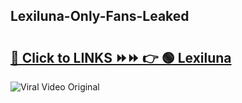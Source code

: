 
 ## Lexiluna-Only-Fans-Leaked

# <h2><a href="https://clipsfans.com/Lexiluna&ref=git">🔗 Click to LINKS ⏩⏩ 👉 🟢 Lexiluna </a></h2>

<a href="https://clipsfans.com/Lexiluna&ref=git" rel="nofollow" data-target="animated-image.originalLink"><img src="https://i.ibb.co.com/xMMVF88/686577567.gif" alt="Viral Video Original" style="max-width: 100%; display: inline-block;" data-target="animated-image.originalImage"></a>
